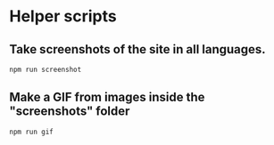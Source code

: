 # Helper scripts

## Take screenshots of the site in all languages.

```sh
npm run screenshot
```

## Make a GIF from images inside the "screenshots" folder

```sh
npm run gif
```